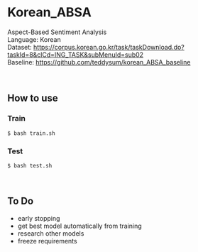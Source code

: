 # Korean_ABSA

Aspect-Based Sentiment Analysis  
Language: Korean  
Dataset: https://corpus.korean.go.kr/task/taskDownload.do?taskId=8&clCd=ING_TASK&subMenuId=sub02  
Baseline: https://github.com/teddysum/korean_ABSA_baseline

<br>

## How to use
### Train
`$ bash train.sh`

### Test
`$ bash test.sh`

<br>

## To Do
- early stopping
- get best model automatically from training
- research other models
- freeze requirements
